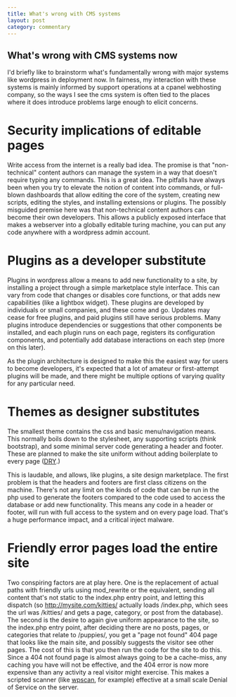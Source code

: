 ```yaml
---
title: What's wrong with CMS systems
layout: post
category: commentary
---
```


## What's wrong with CMS systems now

I'd briefly like to brainstorm what's fundamentally wrong with major
systems like wordpress in deployment now. In fairness, my interaction with
these systems is mainly informed by support operations at a cpanel webhosting
company, so the ways I see the cms system is often tied to the places
where it does introduce problems large enough to elicit concerns.

# Security implications of editable pages

Write access from the internet is a really bad idea.
The promise is that "non-technical" content authors can
manage the system in a way that doesn't require typing any commands.
This is a great idea. The pitfalls have always been when you
try to elevate the notion of content into commands, or full-blown
dashboards that allow editing the core of the system, creating new
scripts, editing the styles, and installing extensions or plugins. The
possibly misguided premise here was that non-technical content authors
can become their own developers. This allows a publicly exposed interface
that makes a webserver into a globally editable turing machine,
you can put any code anywhere with a wordpress admin account. 

# Plugins as a developer substitute

Plugins in wordpress allow a means to add new functionality to a site,
by installing a project through a simple marketplace style interface.
This can vary from code that changes or disables core functions, or that
adds new capabilities (like a lightbox widget). These plugins are developed by
individuals or small companies, and these come and go. Updates may cease
for free plugins, and paid plugins still have serious problems. Many plugins
introduce dependencies or suggestions that other components be installed, and each
plugin runs on each page, registers its configuration components, and potentially
add database interactions on each step (more on this later).

As the plugin architecture is designed to make this the easiest way for users to
become developers, it's expected that a lot of amateur or first-attempt plugins will
be made, and there might be multiple options of varying quality for any particular need.

# Themes as designer substitutes

The smallest theme contains the css and basic menu/navigation means. This normally
boils down to the stylesheet, any supporting scripts (think bootstrap), and some
minimal server code generating a header and footer. These are planned to make the site
uniform without adding boilerplate to every page ([DRY](http://www.c2.com/cgi/wiki?DontRepeatYourself).)

This is laudable, and allows, like plugins, a site design marketplace. The first problem is that the
headers and footers are first class citizens on the machine. There's not any limit on the kinds
of code that can be run in the php used to generate the footers compared to the code used to access
the database or add new functionality. This means any code in a header or footer, will run with full
access to the system and on every page load. That's a huge performance impact, and a critical inject malware.

# Friendly error pages load the entire site

Two conspiring factors are at play here. One is the replacement of actual paths with friendly urls using
mod_rewrite or the equivalent, sending all content that's not static to the index.php entry point,
and letting this dispatch (so http://mysite.com/kitties/ actually loads /index.php, which  sees the url
was /kitties/ and gets a page, category, or post from the database). The second is the desire to again
give uniform appearance to the site, so the index.php entry point, after deciding there are no posts, pages,
or categories that relate  to /puppies/, you get a "page not found" 404 page that looks like the main site,
and possibly suggests the visitor see other pages. The cost of this is that you then run the code for the site
to do this. Since a 404 not found page is almost always going to be a cache-miss, any caching you have will
not be effective, and the 404 error is now more expensive than any activity a real visitor might exercise.
This makes a scripted scanner (like [wpscan](https://github.com/wpscanteam/wpscan), for example) effective
at a small scale Denial of Service on the server. 